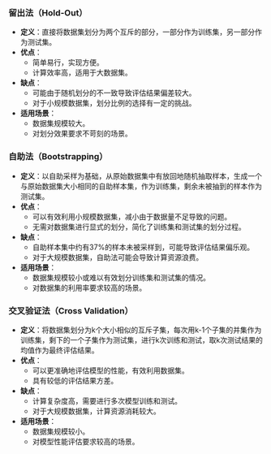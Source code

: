 ### 留出法（Hold-Out）
- **定义**：直接将数据集划分为两个互斥的部分，一部分作为训练集，另一部分作为测试集。
- **优点**：
    - 简单易行，实现方便。
    - 计算效率高，适用于大数据集。
- **缺点**：
    - 可能由于随机划分的不一致导致评估结果偏差较大。
    - 对于小规模数据集，划分比例的选择有一定的挑战。
- **适用场景**：
    - 数据集规模较大。
    - 对划分效果要求不苛刻的场景。

### 自助法（Bootstrapping）
- **定义**：以自助采样为基础，从原始数据集中有放回地随机抽取样本，生成一个与原始数据集大小相同的自助样本集，作为训练集，剩余未被抽到的样本作为测试集。
- **优点**：
    - 可以有效利用小规模数据集，减小由于数据量不足导致的问题。
    - 无需对数据集进行显式的划分，简化了训练集和测试集的划分过程。
- **缺点**：
    - 自助样本集中约有37%的样本未被采样到，可能导致评估结果偏乐观。
    - 对于大规模数据集，自助法可能会导致计算资源浪费。
- **适用场景**：
    - 数据集规模较小或难以有效划分训练集和测试集的情况。
    - 对数据集的利用率要求较高的场景。

### 交叉验证法（Cross Validation）
- **定义**：将数据集划分为k个大小相似的互斥子集，每次用k-1个子集的并集作为训练集，剩下的一个子集作为测试集，进行k次训练和测试，取k次测试结果的均值作为最终评估结果。
- **优点**：
    - 可以更准确地评估模型的性能，有效利用数据集。
    - 具有较低的评估结果方差。
- **缺点**：
    - 计算复杂度高，需要进行多次模型训练和测试。
    - 对于大规模数据集，计算资源消耗较大。
- **适用场景**：
    - 数据集规模较小。
    - 对模型性能评估要求较高的场景。